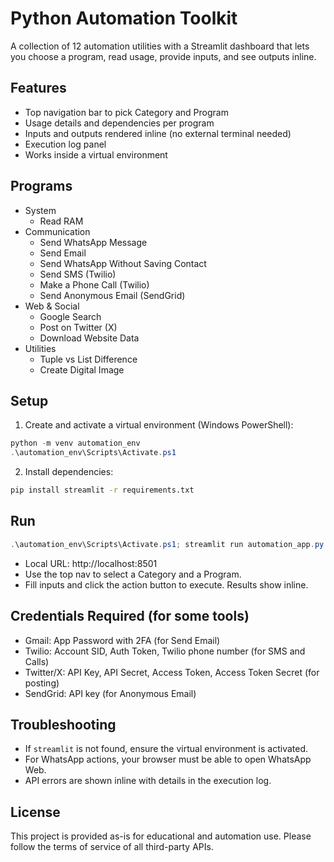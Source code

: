 # Python Automation Toolkit

A collection of 12 automation utilities with a Streamlit dashboard that lets you choose a program, read usage, provide inputs, and see outputs inline.

## Features

- Top navigation bar to pick Category and Program
- Usage details and dependencies per program
- Inputs and outputs rendered inline (no external terminal needed)
- Execution log panel
- Works inside a virtual environment

## Programs

- System
  - Read RAM
- Communication
  - Send WhatsApp Message
  - Send Email
  - Send WhatsApp Without Saving Contact
  - Send SMS (Twilio)
  - Make a Phone Call (Twilio)
  - Send Anonymous Email (SendGrid)
- Web & Social
  - Google Search
  - Post on Twitter (X)
  - Download Website Data
- Utilities
  - Tuple vs List Difference
  - Create Digital Image

## Setup

1) Create and activate a virtual environment (Windows PowerShell):

```powershell
python -m venv automation_env
.\automation_env\Scripts\Activate.ps1
```

2) Install dependencies:

```bash
pip install streamlit -r requirements.txt
```

## Run

```powershell
.\automation_env\Scripts\Activate.ps1; streamlit run automation_app.py
```

- Local URL: http://localhost:8501
- Use the top nav to select a Category and a Program.
- Fill inputs and click the action button to execute. Results show inline.

## Credentials Required (for some tools)

- Gmail: App Password with 2FA (for Send Email)
- Twilio: Account SID, Auth Token, Twilio phone number (for SMS and Calls)
- Twitter/X: API Key, API Secret, Access Token, Access Token Secret (for posting)
- SendGrid: API key (for Anonymous Email)

## Troubleshooting

- If `streamlit` is not found, ensure the virtual environment is activated.
- For WhatsApp actions, your browser must be able to open WhatsApp Web.
- API errors are shown inline with details in the execution log.

## License

This project is provided as-is for educational and automation use. Please follow the terms of service of all third-party APIs.